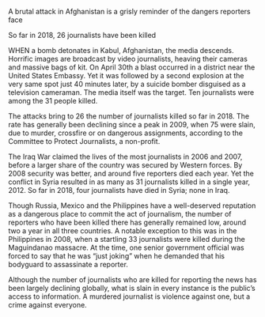 A brutal attack in Afghanistan is a grisly reminder of the dangers reporters face

So far in 2018, 26 journalists have been killed

WHEN a bomb detonates in Kabul, Afghanistan, the media descends. Horrific images are broadcast by video journalists, heaving their cameras and massive bags of kit. On April 30th a blast occurred in a district near the United States Embassy. Yet it was followed by a second explosion at the very same spot just 40 minutes later, by a suicide bomber disguised as a television cameraman. The media itself was the target. Ten journalists were among the 31 people killed.

The attacks bring to 26 the number of journalists killed so far in 2018. The rate has generally been declining since a peak in 2009, when 75 were slain, due to murder, crossfire or on dangerous assignments, according to the Committee to Protect Journalists, a non-profit.

The Iraq War claimed the lives of the most journalists in 2006 and 2007, before a larger share of the country was secured by Western forces. By 2008 security was better, and around five reporters died each year. Yet the conflict in Syria resulted in as many as 31 journalists killed in a single year, 2012. So far in 2018, four journalists have died in Syria; none in Iraq.

Though Russia, Mexico and the Philippines have a well-deserved reputation as a dangerous place to commit the act of journalism, the number of reporters who have been killed there has generally remained low, around two a year in all three countries. A notable exception to this was in the Philippines in 2008, when a startling 33 journalists were killed during the Maguindanao massacre. At the time, one senior government official was forced to say that he was “just joking” when he demanded that his bodyguard to assassinate a reporter.

Although the number of journalists who are killed for reporting the news has been largely declining globally, what is slain in every instance is the public’s access to information. A murdered journalist is violence against one, but a crime against everyone.
